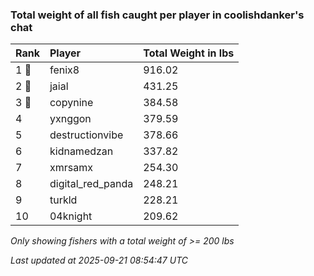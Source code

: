 ### Total weight of all fish caught per player in coolishdanker's chat

| Rank  | Player            | Total Weight in lbs |
|:------|:------------------|:--------------------|
| 1 🥇  | fenix8            | 916.02              |
| 2 🥈  | jaial             | 431.25              |
| 3 🥉  | copynine          | 384.58              |
| 4     | yxnggon           | 379.59              |
| 5     | destructionvibe   | 378.66              |
| 6     | kidnamedzan       | 337.82              |
| 7     | xmrsamx           | 254.30              |
| 8     | digital_red_panda | 248.21              |
| 9     | turkld            | 228.21              |
| 10    | 04knight          | 209.62              |

_Only showing fishers with a total weight of >= 200 lbs_

_Last updated at 2025-09-21 08:54:47 UTC_